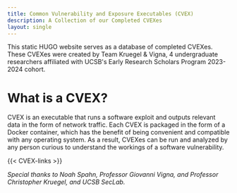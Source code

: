 ```yaml
---
title: Common Vulnerability and Exposure Executables (CVEX)
description: A Collection of our Completed CVEXes
layout: single
---
```


This static HUGO website serves as a database of completed CVEXes. These CVEXes were created by Team Kruegel & Vigna, 4 undergraduate researchers affiliated with UCSB's Early Research Scholars Program 2023-2024 cohort.

# What is a CVEX?
CVEX is an executable that runs a software exploit and outputs relevant data in the form of network traffic. Each CVEX is packaged in the form of a Docker container, which has the benefit of being convenient and compatible with any operating system. As a result, CVEXes can be run and analyzed by any person curious to understand the workings of a software vulnerability.

{{< CVEX-links >}}

*Special thanks to Noah Spahn, Professor Giovanni Vigna, and Professor Christopher Kruegel, and UCSB SecLab.*
